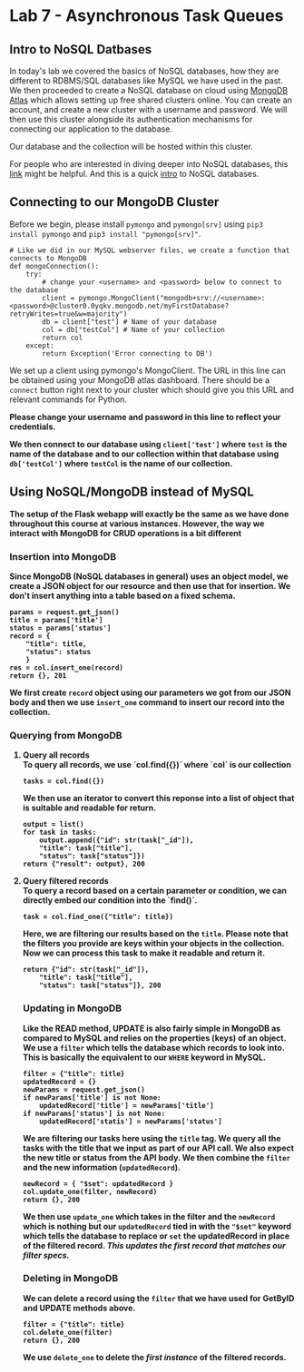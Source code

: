# Lab 7 - Asynchronous Task Queues

## Intro to NoSQL Datbases
In today's lab we covered the basics of NoSQL databases, how they are different to RDBMS/SQL databases like MySQL we have used in the past.
We then proceeded to create a NoSQL database on cloud using [MongoDB Atlas](cloud.mongodb.com) which allows setting up free shared clusters online.
You can create an account, and create a new cluster with a username and password.
We will then use this cluster alongside its authentication mechanisms for connecting our application to the database.

Our database and the collection will be hosted within this cluster.

For people who are interested in diving deeper into NoSQL databases, this [link](https://www.mongodb.com/nosql-explained/nosql-vs-sql) might be helpful. And this is a quick [intro](https://www.guru99.com/nosql-tutorial.html#:~:text=NoSQL%20Database%20is%20a%20non,and%20real%2Dtime%20web%20apps.) to NoSQL databases.

## Connecting to our MongoDB Cluster
Before we begin, please install `pymongo` and `pymongo[srv]` using `pip3 install pymongo` and `pip3 install "pymongo[srv]"`.

```
# Like we did in our MySQL webserver files, we create a function that connects to MongoDB
def mongoConnection():
    try:
        # change your <username> and <password> below to connect to the database
        client = pymongo.MongoClient("mongodb+srv://<username>:<password>@cluster0.0yqkv.mongodb.net/myFirstDatabase?retryWrites=true&w=majority")
        db = client["test"] # Name of your database
        col = db["testCol"] # Name of your collection
        return col
    except:
        return Exception('Error connecting to DB')
```
We set up a client using pymongo's MongoClient. The URL in this line can be obtained using your MongoDB atlas dashboard. There should be a `connect` button right next to your cluster which should give you this URL and relevant commands for Python.

<strong>Please change your username and password in this line to reflect your credentials.

We then connect to our database using `client['test']` where `test` is the name of the database and to our collection within that database using `db['testCol']` where `testCol` is the name of our collection.

## Using NoSQL/MongoDB instead of MySQL
The setup of the Flask webapp will exactly be the same as we have done throughout this course at various instances. However, the way we interact with MongoDB for CRUD operations is a bit different

### Insertion into MongoDB
Since MongoDB (NoSQL databases in general) uses an object model, we create a JSON object for our resource and then use that for insertion. We don't insert anything into a table based on a fixed schema.

```
params = request.get_json()
title = params['title']
status = params['status']
record = {
    "title": title,
    "status": status
    }
res = col.insert_one(record)
return {}, 201    
```
We first create `record` object using our parameters we got from our JSON body and then we use `insert_one` command to insert our record into the collection.

### Querying from MongoDB
<ol>
<li> Query all records</li>
To query all records, we use `col.find({})` where `col` is our collection

```
tasks = col.find({})
```

We then use an iterator to convert this reponse into a list of object that is suitable and readable for return.

```
output = list()
for task in tasks:
    output.append({"id": str(task["_id"]),
    "title": task["title"],
    "status": task["status"]})
return {"result": output}, 200
```
<li> Query filtered records</li>
To query a record based on a certain parameter or condition, we can directly embed our condition into the `find()`.

```
task = col.find_one({"title": title})
```

Here, we are filtering our results based on the `title`. Please note that the filters you provide are keys within your objects in the collection.
Now we can process this task to make it readable and return it.

```
return {"id": str(task["_id"]),
    "title": task["title"],
    "status": task["status"]}, 200
```

### Updating in MongoDB
Like the READ method, UPDATE is also fairly simple in MongoDB as compared to MySQL and relies on the properties (keys) of an object.
We use a `filter` which tells the database which records to look into. This is basically the equivalent to our `WHERE` keyword in MySQL.

```
filter = {"title": title}
updatedRecord = {}
newParams = request.get_json()
if newParams['title'] is not None:
    updatedRecord['title'] = newParams['title']
if newParams['status'] is not None:
    updatedRecord['statis'] = newParams['status']
```
We are filtering our tasks here using the `title` tag. We query all the tasks with the title that we input as part of our API call.
We also expect the new title or status from the API body. We then combine the `filter` and the new information (`updatedRecord`).

```
newRecord = { "$set": updatedRecord }
col.update_one(filter, newRecord)
return {}, 200
```
We then use `update_one` which takes in the filter and the `newRecord` which is nothing but our `updatedRecord` tied in with the `"$set"` keyword which tells the database to replace or `set` the updatedRecord in place of the filtered record.
<i>This updates the first record that matches our filter specs.</i>

### Deleting in MongoDB
We can delete a record using the `filter` that we have used for GetByID and UPDATE methods above.

```
filter = {"title": title}
col.delete_one(filter)
return {}, 200
```
We use `delete_one` to delete the <i>first instance</i> of the filtered records.